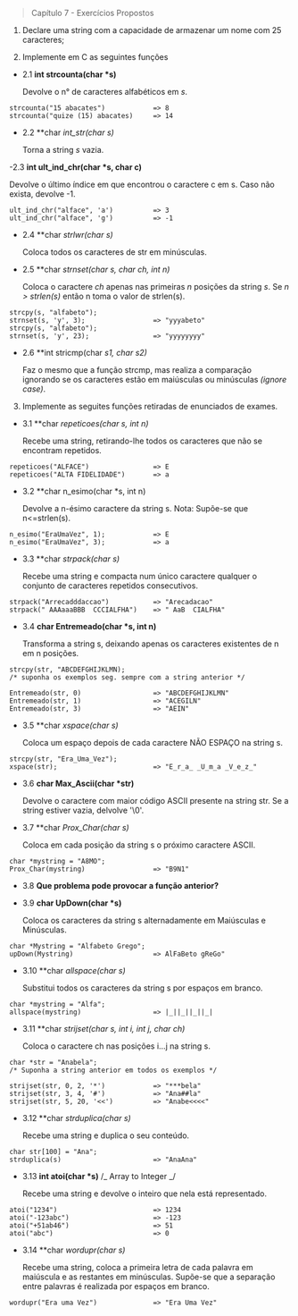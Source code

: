 > Capítulo 7 - Exercícios Propostos

1. Declare uma string com a capacidade de armazenar um nome com 25 caracteres;

2. Implemente em C as seguintes funções

- 2.1 **int strcounta(char \*s)**

  Devolve o n° de caracteres alfabéticos em _s_.

```
strcounta("15 abacates")            => 8
strcounta("quize (15) abacates)     => 14
```

- 2.2 **char *int_str(char *s)**

  Torna a string _s_ vazia.

-2.3 **int ult_ind_chr(char \*s, char c)**

Devolve o último índice em que encontrou o caractere c em s. Caso não exista, devolve -1.

```
ult_ind_chr("alface", 'a')          => 3
ult_ind_chr("alface", 'g')          => -1
```

- 2.4 **char *strlwr(char *s)**

  Coloca todos os caracteres de str em minúsculas.

- 2.5 **char *strnset(char *s, char ch, int n)**

  Coloca o caractere _ch_ apenas nas primeiras _n_ posições da string _s_.
  Se _n > strlen(s)_ então n toma o valor de strlen(s).

```
strcpy(s, "alfabeto");
strnset(s, 'y', 3);                 => "yyyabeto"
strcpy(s, "alfabeto");
strnset(s, 'y', 23);                => "yyyyyyyy"
```

- 2.6 **int stricmp(char *s1, char *s2)**

  Faz o mesmo que a função strcmp, mas realiza a comparação ignorando se os caracteres estão em maiúsculas ou minúsculas _(ignore case)_.

3. Implemente as seguites funções retiradas de enunciados de exames.

- 3.1 **char *repeticoes(char *s, int n)**

  Recebe uma string, retirando-lhe todos os caracteres que não se encontram repetidos.

```
repeticoes("ALFACE")                => E
repeticoes("ALTA FIDELIDADE")       => a
```

- 3.2 \**char n_esimo(char *s, int n)

  Devolve a n-ésimo caractere da string s.
  Nota: Supõe-se que n<=strlen(s).

```
n_esimo("EraUmaVez", 1);            => E
n_esimo("EraUmaVez", 3);            => a
```

- 3.3 **char *strpack(char *s)**

  Recebe uma string e compacta num único caractere qualquer o conjunto de caracteres repetidos consecutivos.

```
strpack("Arrecadddaccao")           => "Arecadacao"
strpack(" AAAaaaBBB  CCCIALFHA")    => " AaB  CIALFHA"
```

- 3.4 **char Entremeado(char \*s, int n)**

  Transforma a string s, deixando apenas os caracteres existentes de n em n posições.

```
strcpy(str, "ABCDEFGHIJKLMN);
/* suponha os exemplos seg. sempre com a string anterior */

Entremeado(str, 0)                  => "ABCDEFGHIJKLMN"
Entremeado(str, 1)                  => "ACEGILN"
Entremeado(str, 3)                  => "AEIN"
```

- 3.5 **char *xspace(char *s)**

  Coloca um espaço depois de cada caractere NÃO ESPAÇO na string s.

```
strcpy(str, "Era_Uma_Vez");
xspace(str);                        => "E_r_a_ _U_m_a _V_e_z_"
```

- 3.6 **char Max_Ascii(char \*str)**

  Devolve o caractere com maior código ASCII presente na string str.
  Se a string estiver vazia, delvolve '\0'.

- 3.7 **char *Prox_Char(char *s)**

  Coloca em cada posição da string s o próximo caractere ASCII.

```
char *mystring = "A8MO";
Prox_Char(mystring)                 => "B9N1"
```

- 3.8 **Que problema pode provocar a função anterior?**

- 3.9 **char UpDown(char \*s)**

  Coloca os caracteres da string s alternadamente em Maiúsculas e Minúsculas.

```
char *Mystring = "Alfabeto Grego";
upDown(Mystring)                    => AlFaBeto gReGo"
```

- 3.10 **char *allspace(char *s)**

  Substitui todos os caracteres da string s por espaços em branco.

```
char *mystring = "Alfa";
allspace(mystring)                  => |_||_||_||_|
```

- 3.11 **char *strijset(char *s, int i, int j, char ch)**

  Coloca o caractere ch nas posições i...j na string s.

```
char *str = "Anabela";
/* Suponha a string anterior em todos os exemplos */

strijset(str, 0, 2, '*')            => "***bela"
strijset(str, 3, 4, '#')            => "Ana##la"
strijset(str, 5, 20, '<<')          => "Anabe<<<<"
```

- 3.12 **char *strduplica(char *s)**

  Recebe uma string e duplica o seu conteúdo.

```
char str[100] = "Ana";
strduplica(s)                       => "AnaAna"
```

- 3.13 **int atoi(char \*s)** /_ Array to Integer _/

  Recebe uma string e devolve o inteiro que nela está representado.

```
atoi("1234")                        => 1234
atoi("-123abc")                     => -123
atoi("+51ab46")                     => 51
atoi("abc")                         => 0
```

- 3.14 **char *wordupr(char *s)**

  Recebe uma string, coloca a primeira letra de cada palavra em maiúscula e as restantes em minúsculas. Supõe-se que a separação entre palavras é realizada por espaços em branco.

```
wordupr("Era uma Vez")              => "Era Uma Vez"
```
